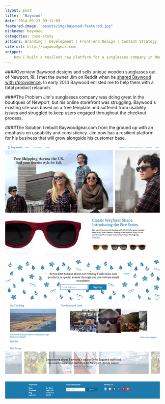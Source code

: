 ```yaml
---
layout: post
title:  "Baywood"
date: 2014-09-23 09:11:03
featured-image: "assets/img/baywood-featured.jpg"
nickname: baywood
categories: case-study
actions: Branding | Development | Front-end Design | Content Strategy | UX
site-url: http://baywoodgear.com
snippet:
    How I built a resilent new platform for a sunglasses company in Newport, RI.
---
```


####Overview
Baywood designs and sells unique wooden sunglasses out of Newport, RI. I met the owner Jim on Reddit when he [shared Baywood with r/providence](http://www.reddit.com/r/providence/comments/23fjlf/welcome_to_baywood_a_newport_based_wood_and/). In early 2014 Baywood enlisted me to help them with a total product relaunch.

####The Problem
Jim's sunglasses company was doing great in the boutiques of Newport, but his online storefront was struggling. Baywood's existing site was based on a free template and suffered from usability issues and struggled to keep users engaged throughout the checkout process.

####The Solution
I rebuilt Baywoodgear.com from the ground up with an emphasis on useability and consistiency. Jim now has a resilient platform for his business that will grow alongside his customer base.

![baywood site](/assets/img/baywood.jpg)